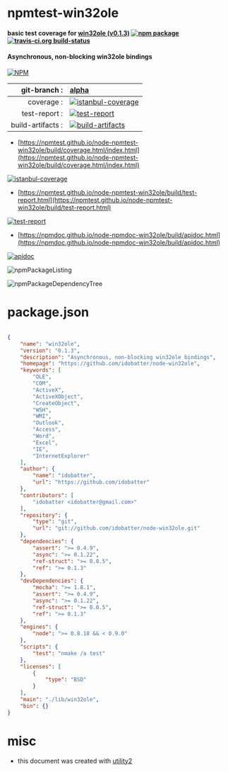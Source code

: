 # npmtest-win32ole

#### basic test coverage for  [win32ole (v0.1.3)](https://github.com/idobatter/node-win32ole)  [![npm package](https://img.shields.io/npm/v/npmtest-win32ole.svg?style=flat-square)](https://www.npmjs.org/package/npmtest-win32ole) [![travis-ci.org build-status](https://api.travis-ci.org/npmtest/node-npmtest-win32ole.svg)](https://travis-ci.org/npmtest/node-npmtest-win32ole)

#### Asynchronous, non-blocking win32ole bindings

[![NPM](https://nodei.co/npm/win32ole.png?downloads=true&downloadRank=true&stars=true)](https://www.npmjs.com/package/win32ole)

| git-branch : | [alpha](https://github.com/npmtest/node-npmtest-win32ole/tree/alpha)|
|--:|:--|
| coverage : | [![istanbul-coverage](https://npmtest.github.io/node-npmtest-win32ole/build/coverage.badge.svg)](https://npmtest.github.io/node-npmtest-win32ole/build/coverage.html/index.html)|
| test-report : | [![test-report](https://npmtest.github.io/node-npmtest-win32ole/build/test-report.badge.svg)](https://npmtest.github.io/node-npmtest-win32ole/build/test-report.html)|
| build-artifacts : | [![build-artifacts](https://npmtest.github.io/node-npmtest-win32ole/glyphicons_144_folder_open.png)](https://github.com/npmtest/node-npmtest-win32ole/tree/gh-pages/build)|

- [https://npmtest.github.io/node-npmtest-win32ole/build/coverage.html/index.html](https://npmtest.github.io/node-npmtest-win32ole/build/coverage.html/index.html)

[![istanbul-coverage](https://npmtest.github.io/node-npmtest-win32ole/build/screenCapture.buildCi.browser.%252Ftmp%252Fbuild%252Fcoverage.lib.html.png)](https://npmtest.github.io/node-npmtest-win32ole/build/coverage.html/index.html)

- [https://npmtest.github.io/node-npmtest-win32ole/build/test-report.html](https://npmtest.github.io/node-npmtest-win32ole/build/test-report.html)

[![test-report](https://npmtest.github.io/node-npmtest-win32ole/build/screenCapture.buildCi.browser.%252Ftmp%252Fbuild%252Ftest-report.html.png)](https://npmtest.github.io/node-npmtest-win32ole/build/test-report.html)

- [https://npmdoc.github.io/node-npmdoc-win32ole/build/apidoc.html](https://npmdoc.github.io/node-npmdoc-win32ole/build/apidoc.html)

[![apidoc](https://npmdoc.github.io/node-npmdoc-win32ole/build/screenCapture.buildCi.browser.%252Ftmp%252Fbuild%252Fapidoc.html.png)](https://npmdoc.github.io/node-npmdoc-win32ole/build/apidoc.html)

![npmPackageListing](https://npmtest.github.io/node-npmtest-win32ole/build/screenCapture.npmPackageListing.svg)

![npmPackageDependencyTree](https://npmtest.github.io/node-npmtest-win32ole/build/screenCapture.npmPackageDependencyTree.svg)



# package.json

```json

{
    "name": "win32ole",
    "version": "0.1.3",
    "description": "Asynchronous, non-blocking win32ole bindings",
    "homepage": "https://github.com/idobatter/node-win32ole",
    "keywords": [
        "OLE",
        "COM",
        "ActiveX",
        "ActiveXObject",
        "CreateObject",
        "WSH",
        "WMI",
        "Outlook",
        "Access",
        "Word",
        "Excel",
        "IE",
        "InternetExplorer"
    ],
    "author": {
        "name": "idobatter",
        "url": "https://github.com/idobatter"
    },
    "contributors": [
        "idobatter <idobatter@gmail.com>"
    ],
    "repository": {
        "type": "git",
        "url": "git://github.com/idobatter/node-win32ole.git"
    },
    "dependencies": {
        "assert": ">= 0.4.9",
        "async": ">= 0.1.22",
        "ref-struct": ">= 0.0.5",
        "ref": ">= 0.1.3"
    },
    "devDependencies": {
        "mocha": ">= 1.8.1",
        "assert": ">= 0.4.9",
        "async": ">= 0.1.22",
        "ref-struct": ">= 0.0.5",
        "ref": ">= 0.1.3"
    },
    "engines": {
        "node": ">= 0.8.18 && < 0.9.0"
    },
    "scripts": {
        "test": "nmake /a test"
    },
    "licenses": [
        {
            "type": "BSD"
        }
    ],
    "main": "./lib/win32ole",
    "bin": {}
}
```



# misc
- this document was created with [utility2](https://github.com/kaizhu256/node-utility2)
